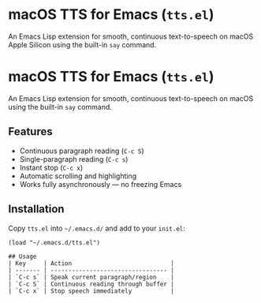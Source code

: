 # macOS TTS for Emacs (`tts.el`)

An Emacs Lisp extension for smooth, continuous text-to-speech on macOS Apple Silicon using the built-in `say` command.

# macOS TTS for Emacs (`tts.el`)

An Emacs Lisp extension for smooth, continuous text-to-speech on macOS using the built-in `say` command.

## Features
- Continuous paragraph reading (`C-c S`)
- Single-paragraph reading (`C-c s`)
- Instant stop (`C-c x`)
- Automatic scrolling and highlighting
- Works fully asynchronously — no freezing Emacs

## Installation
Copy `tts.el` into `~/.emacs.d/` and add to your `init.el`:
```elisp
(load "~/.emacs.d/tts.el")

## Usage
| Key     | Action                            |
| ------- | --------------------------------- |
| `C-c s` | Speak current paragraph/region    |
| `C-c S` | Continuous reading through buffer |
| `C-c x` | Stop speech immediately           |


